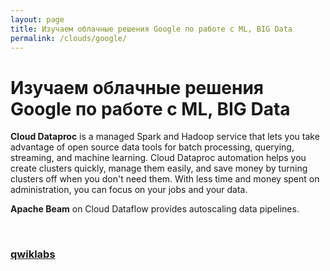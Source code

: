 ```yaml
---
layout: page
title: Изучаем облачные решения Google по работе с ML, BIG Data
permalink: /clouds/google/
---
```


# Изучаем облачные решения Google по работе с ML, BIG Data

**Cloud Dataproc** is a managed Spark and Hadoop service that lets you take advantage of open source data tools for batch processing, querying, streaming, and machine learning. Cloud Dataproc automation helps you create clusters quickly, manage them easily, and save money by turning clusters off when you don't need them. With less time and money spent on administration, you can focus on your jobs and your data.

**Apache Beam** on Cloud Dataflow  provides autoscaling data pipelines.


<br/>

### [qwiklabs](/clouds/google/qwiklabs/)